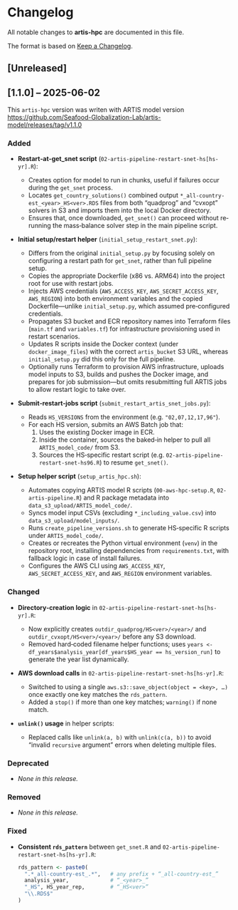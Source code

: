 # Changelog

All notable changes to **artis-hpc** are documented in this file.

The format is based on [Keep a Changelog](https://keepachangelog.com/en/1.1.0/).

## [Unreleased]

## [1.1.0] – 2025-06-02

This `artis-hpc` version was writen with ARTIS model version https://github.com/Seafood-Globalization-Lab/artis-model/releases/tag/v1.1.0

### Added
- **Restart‐at‐get_snet script** (`02-artis-pipeline-restart-snet-hs[hs-yr].R`):  
  - Creates option for model to run in chunks, useful if failures occur during the `get_snet` process.  
  - Locates `get_country_solutions()` combined output `*_all-country-est_<year>_HS<ver>.RDS` files from both “quadprog” and “cvxopt” solvers in S3 and imports them into the local Docker directory.  
  - Ensures that, once downloaded, `get_snet()` can proceed without re‐running the mass‐balance solver step in the main pipeline script.

- **Initial setup/restart helper** (`initial_setup_restart_snet.py`):  
  - Differs from the original `initial_setup.py` by focusing solely on configuring a restart path for `get_snet`, rather than full pipeline setup.  
  - Copies the appropriate Dockerfile (x86 vs. ARM64) into the project root for use with restart jobs.  
  - Injects AWS credentials (`AWS_ACCESS_KEY`, `AWS_SECRET_ACCESS_KEY`, `AWS_REGION`) into both environment variables and the copied Dockerfile—unlike `initial_setup.py`, which assumed pre‐configured credentials.  
  - Propagates S3 bucket and ECR repository names into Terraform files (`main.tf` and `variables.tf`) for infrastructure provisioning used in restart scenarios.  
  - Updates R scripts inside the Docker context (under `docker_image_files`) with the correct `artis_bucket` S3 URL, whereas `initial_setup.py` did this only for the full pipeline.  
  - Optionally runs Terraform to provision AWS infrastructure, uploads model inputs to S3, builds and pushes the Docker image, and prepares for job submission—but omits resubmitting full ARTIS jobs to allow restart logic to take over.

- **Submit‐restart‐jobs script** (`submit_restart_artis_snet_jobs.py`):  
  - Reads `HS_VERSIONS` from the environment (e.g. `"02,07,12,17,96"`).  
  - For each HS version, submits an AWS Batch job that:  
    1. Uses the existing Docker image in ECR.  
    2. Inside the container, sources the baked‐in helper to pull all `ARTIS_model_code/` from S3.  
    3. Sources the HS‐specific restart script (e.g. `02-artis-pipeline-restart-snet-hs96.R`) to resume `get_snet()`.

- **Setup helper script** (`setup_artis_hpc.sh`):  
  - Automates copying ARTIS model R scripts (`00-aws-hpc-setup.R`, `02-artis-pipeline.R`) and R package metadata into `data_s3_upload/ARTIS_model_code/`.  
  - Syncs model input CSVs (excluding `*_including_value.csv`) into `data_s3_upload/model_inputs/`.  
  - Runs `create_pipeline_versions.sh` to generate HS‐specific R scripts under `ARTIS_model_code/`.  
  - Creates or recreates the Python virtual environment (`venv`) in the repository root, installing dependencies from `requirements.txt`, with fallback logic in case of install failures.  
  - Configures the AWS CLI using `AWS_ACCESS_KEY`, `AWS_SECRET_ACCESS_KEY`, and `AWS_REGION` environment variables.

### Changed
- **Directory‐creation logic** in `02-artis-pipeline-restart-snet-hs[hs-yr].R`:  
  - Now explicitly creates `outdir_quadprog/HS<ver>/<year>/` and `outdir_cvxopt/HS<ver>/<year>/` before any S3 download.  
  - Removed hard‐coded filename helper functions; uses `years <- df_years$analysis_year[df_years$HS_year == hs_version_run]` to generate the year list dynamically.

- **AWS download calls** in `02-artis-pipeline-restart-snet-hs[hs-yr].R`:  
  - Switched to using a single `aws.s3::save_object(object = <key>, …)` once exactly one key matches the `rds_pattern`.  
  - Added a `stop()` if more than one key matches; `warning()` if none match.

- **`unlink()` usage** in helper scripts:  
  - Replaced calls like `unlink(a, b)` with `unlink(c(a, b))` to avoid “invalid `recursive` argument” errors when deleting multiple files.

### Deprecated
- _None in this release._

### Removed
- _None in this release._

### Fixed
- **Consistent `rds_pattern`** between `get_snet.R` and `02-artis-pipeline-restart-snet-hs[hs-yr].R`:  
  ```r
  rds_pattern <- paste0(
    ".*_all-country-est_.*",   # any prefix + “_all-country-est_”
    analysis_year,             # “_<year>_”
    "_HS", HS_year_rep,        # “_HS<ver>”
    "\\.RDS$"
  )
  ```
